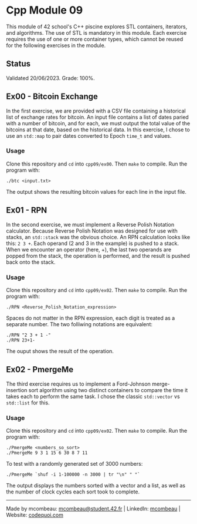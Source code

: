 # Cpp Module 09

This module of 42 school's C++ piscine explores STL containers, iterators, and algorithms. The use of STL is mandatory in this module. Each exercise requires the use of one or more container types, which cannot be reused for the following exercises in the module.

## Status
Validated 20/06/2023. Grade: 100%.

## Ex00 - Bitcoin Exchange
In the first exercise, we are provided with a CSV file containing a historical list of exchange rates for bitcoin. An input file contains a list of dates paried with a number of bitcoin, and for each, we must output the total value of the bitcoins at that date, based on the historical data. In this exercise, I chose to use an `std::map` to pair dates converted to Epoch `time_t` and values.

### Usage
Clone this repository and `cd` into `cpp09/ex00`. Then `make` to compile. Run the program with:

```
./btc <input.txt>
```

The output shows the resulting bitcoin values for each line in the input file.

## Ex01 - RPN
In the second exercise, we must implement a Reverse Polish Notation calculator. Because Reverse Polish Notation was designed for use with stacks, an `std::stack` was the obvious choice. An RPN calculation looks like this: `2 3 +`. Each operand (2 and 3 in the example) is pushed to a stack. When we encounter an operator (here, +), the last two operands are popped from the stack, the operation is performed, and the result is pushed back onto the stack.

### Usage
Clone this repository and `cd` into `cpp09/ex02`. Then `make` to compile. Run the program with:

```
./RPN <Reverse_Polish_Notation_expression>
```

Spaces do not matter in the RPN expression, each digit is treated as a separate number. The two folliwing notations are equivalent:

```
./RPN "2 3 + 1 -"
./RPN 23+1-
```

The ouput shows the result of the operation.

## Ex02 - PmergeMe

The third exercise requires us to implement a Ford-Johnson merge-insertion sort algorithm using two distinct containers to compare the time it takes each to perform the same task. I chose the classic `std::vector` vs `std::list` for this.

### Usage

Clone this repository and `cd` into `cpp09/ex02`. Then `make` to compile. Run the program with:

```
./PmergeMe <numbers_so_sort>
./PmergeMe 9 3 1 15 6 30 8 7 11
```

To test with a randomly generated set of 3000 numbers:

```
./PmergeMe `shuf -i 1-100000 -n 3000 | tr "\n" " "`
```

The output displays the numbers sorted with a vector and a list, as well as the number of clock cycles each sort took to complete.

---
Made by mcombeau: mcombeau@student.42.fr | LinkedIn: [mcombeau](https://www.linkedin.com/in/mia-combeau-86653420b/) | Website: [codequoi.com](https://www.codequoi.com)
